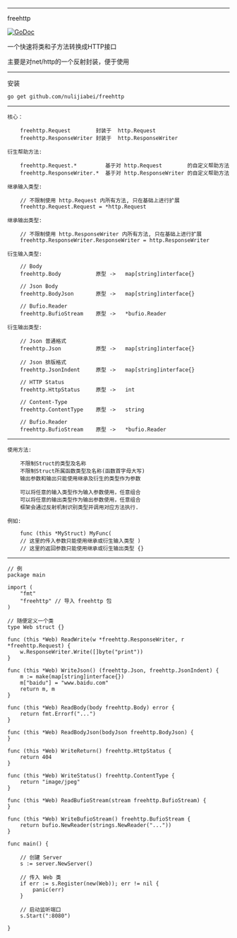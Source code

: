 ----------------
freehttp

<a href="https://godoc.org/github.com/nulijiabei/freehttp"><img src="https://godoc.org/github.com/nulijiabei/freehttp?status.svg" alt="GoDoc"></a>

一个快速将类和子方法转换成HTTP接口

主要是对net/http的一个反射封装，便于使用

----------------

安装

	go get github.com/nulijiabei/freehttp
	
----------------

	核心：
		
		freehttp.Request        封装于  http.Request
		freehttp.ResponseWriter 封装于  http.ResponseWriter

	衍生帮助方法:
	
		freehttp.Request.*         基于对 http.Request        的自定义帮助方法
		freehttp.ResponseWriter.*  基于对 http.ResponseWriter 的自定义帮助方法
		
	继承输入类型:
	
		// 不限制使用 http.Request 内所有方法, 只在基础上进行扩展
		freehttp.Request.Request = *http.Request

	继承输出类型:
	
		// 不限制使用 http.ResponseWriter 内所有方法, 只在基础上进行扩展
		freehttp.ResponseWriter.ResponseWriter = http.ResponseWriter 
	
	衍生输入类型:
	
		// Body
		freehttp.Body			原型 ->	map[string]interface{}
		
		// Json Body
		freehttp.BodyJson		原型 ->	map[string]interface{}
		
		// Bufio.Reader
		freehttp.BufioStream	原型 ->	*bufio.Reader
		
	衍生输出类型:
		
		// Json 普通格式
		freehttp.Json			原型 ->	map[string]interface{}	 
		
		// Json 排版格式
		freehttp.JsonIndent		原型 ->	map[string]interface{}
			
		// HTTP Status
		freehttp.HttpStatus		原型 ->	int
		
		// Content-Type
		freehttp.ContentType	原型 ->	string
		
		// Bufio.Reader
		freehttp.BufioStream	原型 ->	*bufio.Reader
		
----------------

	使用方法:
	
		不限制Struct的类型及名称
		不限制Struct所属函数类型及名称(函数首字母大写)
		输出参数和输出只能使用继承及衍生的类型作为参数
		
		可以将任意的输入类型作为输入参数使用，任意组合
		可以将任意的输出类型作为输出参数使用，任意组合
		框架会通过反射机制识别类型并调用对应方法执行.
	
	例如:
	
		func (this *MyStruct) MyFunc( 
		// 这里的传入参数只能使用继承或衍生输入类型 ) 
		// 这里的返回参数只能使用继承或衍生输出类型 {}

----------------

	// 例
	package main

	import (
		"fmt"
		"freehttp" // 导入 freehttp 包
	)

	// 随便定义一个类
	type Web struct {}

	func (this *Web) ReadWrite(w *freehttp.ResponseWriter, r *freehttp.Request) {
		w.ResponseWriter.Write([]byte("print"))
	}
	
	func (this *Web) WriteJson() (freehttp.Json, freehttp.JsonIndent) {
		m := make(map[string]interface{})
		m["baidu"] = "www.baidu.com"
		return m, m
	}
	
	func (this *Web) ReadBody(body freehttp.Body) error {
		return fmt.Errorf("...")
	}
	
	func (this *Web) ReadBodyJson(bodyJson freehttp.BodyJson) {
	}
	
	func (this *Web) WriteReturn() freehttp.HttpStatus {
		return 404
	}
	
	func (this *Web) WriteStatus() freehttp.ContentType {
		return "image/jpeg"
	}
	
	func (this *Web) ReadBufioStream(stream freehttp.BufioStream) {
	}
	
	func (this *Web) WriteBufioStream() freehttp.BufioStream {
		return bufio.NewReader(strings.NewReader("..."))
	}

	func main() {

		// 创建 Server
		s := server.NewServer()

		// 传入 Web 类
		if err := s.Register(new(Web)); err != nil {
			panic(err)
		}
	
		// 启动监听端口
		s.Start(":8080")

	}

